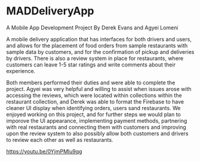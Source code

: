 # MADDeliveryApp
A Mobile App Development Project By Derek Evans and Agyei Lomeni

A mobile delivery application that has interfaces for both drivers and users, and allows for the placement of food orders from sample restaurants with sample data by customers, and for the confirmation of pickup and deliveries by drivers. There is also a review system in place for restaurants, where customers can leave 1-5 star ratings and write comments about their experience.

Both members performed their duties and were able to complete the project. Agyei was very helpful and willing to assist when issues arose with accessing the reviews, which were located within collections within the restaurant collection, and Derek was able to format the Firebase to have cleaner UI display when identifying orders, users sand restaurants. We enjoyed working on this project, and for further steps we would plan to imporove the UI appearance, implementing payment methods, partnering with real restaurants and connecting them with customers and improving upon the review system to also possibly allow both customers and drivers to review each other as well as restaurants.


https://youtu.be/0YjmPMlu9qg
